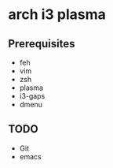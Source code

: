 # arch i3 plasma

## Prerequisites
- feh
- vim
- zsh
- plasma
- i3-gaps
- dmenu

## TODO
- Git 
- emacs


